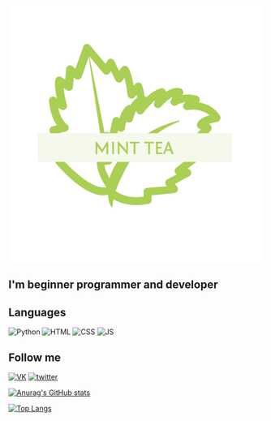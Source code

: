 ![header](https://github.com/xMintTea/XMintTea/blob/main/assets/minttea.png)

## I'm beginner programmer and developer

## Languages

![Python](https://img.shields.io/badge/-Python-202020?style=for-the-badge&logo=Python&logoColor=FFD43B) ![HTML](https://img.shields.io/badge/-HTML-202020?style=for-the-badge&logo=html5&logoColor=FF5733) ![CSS](https://img.shields.io/badge/-CSS-202020?style=for-the-badge&logo=css3&logoColor=2B56FF) ![JS](https://img.shields.io/badge/-JavaScript-202020?style=for-the-badge&logo=javascript&logoColor=f0db4f)


## Follow me


[![VK](https://img.shields.io/badge/-VK-202020?style=for-the-badge&logo=vk)](https://vk.com/eeveewasnottaken) [![twitter](https://img.shields.io/badge/-Twitter-202020?style=for-the-badge&logo=twitter&logoColor=1DA1F2)](https://twitter.com/MintTea2077)



[![Anurag's GitHub stats](https://github-readme-stats.vercel.app/api?username=xMintTea&show_icons=true&theme=dracula&)](https://github.com/anuraghazra/github-readme-stats)

[![Top Langs](https://github-readme-stats.vercel.app/api/top-langs/?username=XMintTea&show_icons=true&theme=dracula&)](https://github.com/anuraghazra/github-readme-stats)
